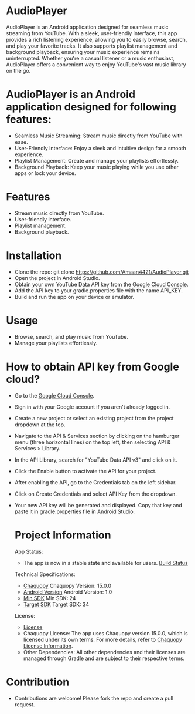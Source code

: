 # AudioPlayer
AudioPlayer is an Android application designed for seamless music streaming from YouTube. With a sleek, user-friendly interface, this app provides a rich listening experience, allowing you to easily browse, search, and play your favorite tracks. It also supports playlist management and background playback, ensuring your music experience remains uninterrupted. Whether you're a casual listener or a music enthusiast, AudioPlayer offers a convenient way to enjoy YouTube's vast music library on the go.

# AudioPlayer is an Android application designed for following features:

- Seamless Music Streaming: Stream music directly from YouTube with ease.
- User-Friendly Interface: Enjoy a sleek and intuitive design for a smooth experience.
- Playlist Management: Create and manage your playlists effortlessly.
- Background Playback: Keep your music playing while you use other apps or lock your device.


# Features

- Stream music directly from YouTube.
- User-friendly interface.
- Playlist management.
- Background playback.


# Installation

- Clone the repo: git clone https://github.com/Amaan4421/AudioPlayer.git
- Open the project in Android Studio.
- Obtain your own YouTube Data API key from the [Google Cloud Console](https://console.cloud.google.com/). 
- Add the API key to your gradle.properties file with the name API_KEY.
- Build and run the app on your device or emulator.


# Usage

- Browse, search, and play music from YouTube.
- Manage your playlists effortlessly.


# How to obtain API key from Google cloud?

- Go to the [Google Cloud Console](https://console.cloud.google.com/).
- Sign in with your Google account if you aren't already logged in.
- Create a new project or select an existing project from the project dropdown at the top.
- Navigate to the API & Services section by clicking on the hamburger menu (three horizontal lines) on the top left, then selecting API & Services > Library.
- In the API Library, search for "YouTube Data API v3" and click on it.
- Click the Enable button to activate the API for your project.
- After enabling the API, go to the Credentials tab on the left sidebar.
- Click on Create Credentials and select API Key from the dropdown.
- Your new API key will be generated and displayed. Copy that key and paste it in gradle.properties file in Android Studio.


  # Project Information

  App Status:
  - The app is now in a stable state and available for users. [Build Status](https://img.shields.io/badge/build-passing-brightgreen)
    

  Technical Specifications:
  - [Chaquopy](https://img.shields.io/badge/chaquopy-v15.0.0-orange)  Chaquopy Version: 15.0.0
  - [Android Version](https://img.shields.io/badge/android%20version-1.0-green)  Android Version: 1.0
  - [Min SDK](https://img.shields.io/badge/min%20SDK-24-blue)  Min SDK: 24
  - [Target SDK](https://img.shields.io/badge/target%20SDK-34-blue)  Target SDK: 34


  License:
  - [License](https://img.shields.io/badge/license-MIT-blue)
  - Chaquopy License: The app uses Chaquopy version 15.0.0, which is licensed under its own terms. For more details, refer to [Chaquopy License Information](https://chaquo.com/chaquopy/doc/current/changelog.html).
  - Other Dependencies: All other dependencies and their licenses are managed through Gradle and are subject to their respective terms.


# Contribution 

- Contributions are welcome! Please fork the repo and create a pull request.
